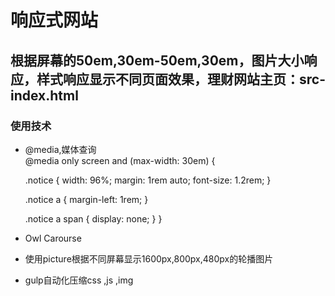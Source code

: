 # 响应式网站
## 根据屏幕的50em,30em-50em,30em，图片大小响应，样式响应显示不同页面效果，理财网站主页：src-index.html
### 使用技术
* @media,媒体查询<br>
@media only screen and (max-width: 30em) {

    .notice {
        width: 96%;
        margin: 1rem auto;
        font-size: 1.2rem;
    }

    .notice a {
        margin-left: 1rem;
    }

    .notice a span {
        display: none;
    }
}
* Owl Carourse<br>
* 使用picture根据不同屏幕显示1600px,800px,480px的轮播图片<br>
* gulp自动化压缩css ,js ,img<br>

